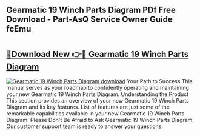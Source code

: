 ## Gearmatic 19 Winch Parts Diagram PDf Free Download - Part-AsQ Service Owner Guide fcEmu

# <h2><a href="http://dfspt1d.blite.top/?on=Gearmatic+19+Winch+Parts+Diagram">🔗Download New 👉🔴 Gearmatic 19 Winch Parts Diagram</a></h2>

[![Gearmatic 19 Winch Parts Diagram download](https://i.imgur.com/lujVjoI.png)](http://dfspt1d.blite.top/?on=Gearmatic+19+Winch+Parts+Diagram)
Your Path to Success This manual serves as your roadmap to confidently operating and maintaining your new Gearmatic 19 Winch Parts Diagram. Understanding the Product This section provides an overview of your new Gearmatic 19 Winch Parts Diagram and its key features. List of features are just some of the remarkable capabilities available in your new Gearmatic 19 Winch Parts Diagram. Please Don't Be Afraid to Ask Gearmatic 19 Winch Parts Diagram. Our customer support team is ready to answer your questions.
